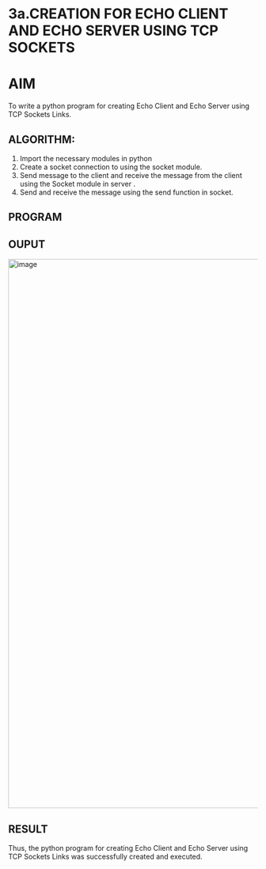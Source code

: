 # 3a.CREATION FOR ECHO CLIENT AND ECHO SERVER USING TCP SOCKETS
# AIM
To write a python program for creating Echo Client and Echo Server using TCP
Sockets Links.
## ALGORITHM:
1. Import the necessary modules in python
2. Create a socket connection to using the socket module.
3. Send message to the client and receive the message from the client using the Socket module in
 server .
4. Send and receive the message using the send function in socket.
## PROGRAM
## OUPUT
<img width="1919" height="1106" alt="image" src="https://github.com/user-attachments/assets/3002fb3d-9072-46cd-82fa-b8d3e27266e8" />

## RESULT
Thus, the python program for creating Echo Client and Echo Server using TCP Sockets Links 
was successfully created and executed.
